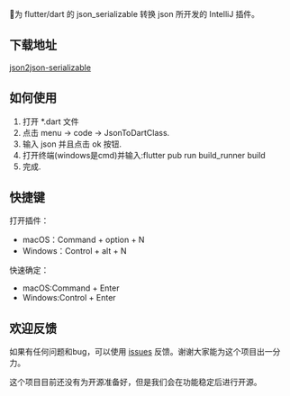 🎉为 flutter/dart 的 json_serializable 转换 json 所开发的 IntelliJ 插件。

## 下载地址
[json2json-serializable](https://plugins.jetbrains.com/plugin/12755-json2json-serializable)

## 如何使用
1. 打开 *.dart 文件
2. 点击 menu -> code -> JsonToDartClass.
3. 输入 json 并且点击 ok 按钮.
4. 打开终端(windows是cmd)并输入:flutter pub run build_runner build
5. 完成.

## 快捷键

打开插件：
- macOS：Command + option + N 
- Windows：Control + alt + N

快速确定：
- macOS:Command + Enter
- Windows:Control + Enter

## 欢迎反馈

如果有任何问题和bug，可以使用 [issues](https://github.com/liujingtech/IntelliJ-Json2json_serializable/issues) 反馈。谢谢大家能为这个项目出一分力。

这个项目目前还没有为开源准备好，但是我们会在功能稳定后进行开源。


